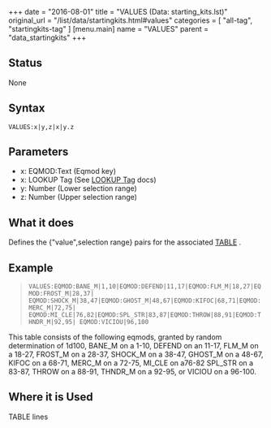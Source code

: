 +++
date = "2016-08-01"
title = "VALUES (Data: starting_kits.lst)"
original_url = "/list/data/startingkits.html#values"
categories = [ "all-tag", "startingkits-tag" ]
[menu.main]
    name = "VALUES"
    parent = "data_startingkits"
+++

## Status

None

## Syntax

`VALUES:x|y,z|x|y.z`

## Parameters

-   x: EQMOD:Text (Eqmod key)
-   x: LOOKUP Tag (See [LOOKUP
    Tag](/list/data/startingkits/lookup.html) docs)
-   y: Number (Lower selection range)
-   z: Number (Upper selection range)



What it does
------------

Defines the {"value",selection range} pairs for the associated
[TABLE](/list/data/startingkits/table.html) .

Example
-------

> `VALUES:EQMOD:BANE_M|1,10|EQMOD:DEFEND|11,17|EQMOD:FLM_M|18,27|EQMOD:FROST_M|28,37| EQMOD:SHOCK_M|38,47|EQMOD:GHOST_M|48,67|EQMOD:KIFOC|68,71|EQMOD:MERC_M|72,75| EQMOD:MI_CLE|76,82|EQMOD:SPL_STR|83,87|EQMOD:THROW|88,91|EQMOD:THNDR_M|92,95| EQMOD:VICIOU|96,100`

This table consists of the following eqmods, granted by random
determination of 1d100, <span class="lstobj">BANE\_M</span> on a 1-10,
<span class="lstobj">DEFEND</span> on an 11-17, <span
class="lstobj">FLM\_M</span> on a 18-27, <span
class="lstobj">FROST\_M</span> on a 28-37, <span
class="lstobj">SHOCK\_M</span> on a 38-47, <span
class="lstobj">GHOST\_M</span> on a 48-67, <span
class="lstobj">KIFOC</span> on a 68-71, <span
class="lstobj">MERC\_M</span> on a 72-75, <span
class="lstobj">MI\_CLE</span> on a76-82 <span
class="lstobj">SPL\_STR</span> on a 83-87, <span
class="lstobj">THROW</span> on a 88-91, <span
class="lstobj">THNDR\_M</span> on a 92-95, or <span
class="lstobj">VICIOU</span> on a 96-100.

Where it is Used
----------------

TABLE lines

